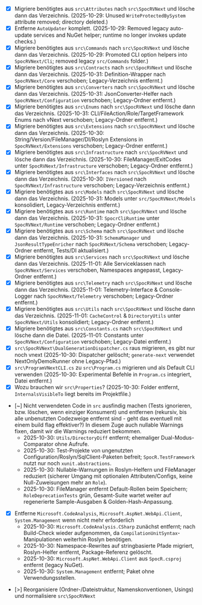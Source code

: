 - [x] Migriere benötigtes aus `src\Attributes` nach `src\SpocRVNext` und lösche dann das Verzeichnis. (2025-10-29: Unused `WriteProtectedBySystem` attribute removed; directory deleted.)
- [x] Entferne `AutoUpdater` komplett. (2025-10-29: Removed legacy auto-update services and NuGet helper; runtime no longer invokes update checks.)
- [x] Migriere benötigtes aus `src\Commands` nach `src\SpocRVNext` und lösche dann das Verzeichnis. (2025-10-29: Promoted CLI option helpers into `SpocRVNext/Cli`; removed legacy `src/Commands` folder.)
- [x] Migriere benötigtes aus `src\Contracts` nach `src\SpocRVNext` und lösche dann das Verzeichnis. (2025-10-31: Definition-Wrapper nach `SpocRVNext/Core` verschoben; Legacy-Verzeichnis entfernt.)
- [x] Migriere benötigtes aus `src\Converters` nach `src\SpocRVNext` und lösche dann das Verzeichnis. (2025-10-31: JsonConverter-Helfer nach `SpocRVNext/Configuration` verschoben; Legacy-Ordner entfernt.)
- [x] Migriere benötigtes aus `src\Enums` nach `src\SpocRVNext` und lösche dann das Verzeichnis. (2025-10-31: CLI/FileAction/Role/TargetFramework Enums nach vNext verschoben; Legacy-Ordner entfernt.)
- [x] Migriere benötigtes aus `src\Extensions` nach `src\SpocRVNext` und lösche dann das Verzeichnis. (2025-10-30: String/Version/FileManager/DI/Roslyn Extensions in `SpocRVNext/Extensions` verschoben; Legacy-Ordner entfernt.)
- [x] Migriere benötigtes aus `src\Infrastructure` nach `src\SpocRVNext` und lösche dann das Verzeichnis. (2025-10-30: FileManager/ExitCodes unter `SpocRVNext/Infrastructure` verschoben; Legacy-Ordner entfernt.)
- [x] Migriere benötigtes aus `src\Interfaces` nach `src\SpocRVNext` und lösche dann das Verzeichnis. (2025-10-30: `IVersioned` nach `SpocRVNext/Infrastructure` verschoben; Legacy-Verzeichnis entfernt.)
- [x] Migriere benötigtes aus `src\Models` nach `src\SpocRVNext` und lösche dann das Verzeichnis. (2025-10-31: Models unter `src/SpocRVNext/Models` konsolidiert, Legacy-Verzeichnis entfernt.)
- [x] Migriere benötigtes aus `src\Runtime` nach `src\SpocRVNext` und lösche dann das Verzeichnis. (2025-10-31: `SpocrCliRuntime` unter `SpocRVNext/Runtime` verschoben; Legacy-Ordner entfernt.)
- [x] Migriere benötigtes aus `src\Schema` nach `src\SpocRVNext` und lösche dann das Verzeichnis. (2025-10-31: `SchemaManager` und `JsonResultTypeEnricher` nach `SpocRVNext/Schema` verschoben; Legacy-Ordner entfernt, Tests/DI aktualisiert.)
- [x] Migriere benötigtes aus `src\Services` nach `src\SpocRVNext` und lösche dann das Verzeichnis. (2025-11-01: Alle Serviceklassen nach `SpocRVNext/Services` verschoben, Namespaces angepasst, Legacy-Ordner entfernt.)
- [x] Migriere benötigtes aus `src\Telemetry` nach `src\SpocRVNext` und lösche dann das Verzeichnis. (2025-11-01: Telemetry-Interface & Console-Logger nach `SpocRVNext/Telemetry` verschoben; Legacy-Ordner entfernt.)
- [x] Migriere benötigtes aus `src\Utils` nach `src\SpocRVNext` und lösche dann das Verzeichnis. (2025-11-01: `CacheControl` & `DirectoryUtils` unter `SpocRVNext/Utils` konsolidiert; Legacy-Ordner entfernt.)
- [x] Migriere benötigtes aus `src\Constants.cs` nach `src\SpocRVNext` und lösche dann die Datei. (2025-11-01: Constants unter `SpocRVNext/Configuration` verschoben; Legacy-Datei entfernt.)
- [x] `src\SpocRVNext\DualGenerationDispatcher.cs` raus migrieren, es gibt nur noch vnext (2025-10-30: Dispatcher gelöscht; `generate-next` verwendet NextOnlyDemoRunner ohne Legacy-Pfad.)
- [x] `src\ProgramVNextCLI.cs` zu `src\Program.cs` migrieren und als Default CLI verwenden (2025-10-30: Experimental Befehle in `Program.cs` integriert, Datei entfernt.)
- [x] Wozu brauchen wir `src\Properties`? (2025-10-30: Folder entfernt, `InternalsVisibleTo` liegt bereits im Projektfile.)
- [~] Nicht verwendeten Code in `src` ausfindig machen (Tests ignorieren, bzw. löschen, wenn einziger Konsument) und entfernen (rekursiv, bis alle unbenutzten Codezweige entfernt sind - geht das eventuell mit einem build flag effektiver?) In diesem Zuge auch nullable Warnings fixen, damit wir die Warnings reduziert bekommen.
	- 2025-10-30: `Utils/DirectoryDiff` entfernt; ehemaliger Dual-Modus-Comparator ohne Aufrufe.
	- 2025-10-30: Test-Projekte von ungenutzten Configuration/Roslyn/SqlClient-Paketen befreit; `SpocR.TestFramework` nutzt nur noch `xunit.abstractions`.
	- 2025-10-30: Nullable-Warnungen in Roslyn-Helfern und FileManager reduziert (sicherer Umgang mit optionalen Attributen/Configs, keine Null-Zuweisungen mehr an `Role`).
	- 2025-10-30: FileManager entfernt Default-Rollen beim Speichern; `RoleDeprecationTests` grün, Gesamt-Suite wartet weiter auf regenerierte Sample-Ausgaben & Golden-Hash-Anpassung.
- [x] Entferne `Microsoft.CodeAnalysis`, `Microsoft.AspNet.WebApi.Client`, `System.Management` wenn nicht mehr erforderlich
	- 2025-10-30: `Microsoft.CodeAnalysis.CSharp` zunächst entfernt; nach Build-Check wieder aufgenommen, da `CompilationUnitSyntax`-Manipulationen weiterhin Roslyn benötigen.
	- 2025-10-30: Namespace-Rewrites auf stringbasierte Pfade migriert, Roslyn-Helfer entfernt, Package-Referenz gelöscht.
	- 2025-10-30: `Microsoft.AspNet.WebApi.Client` aus `SpocR.csproj` entfernt (legacy NuGet).
	- 2025-10-30: `System.Management` entfernt; Paket ohne Verwendungsstellen.
- [>] Reorganisiere (Ordner-/Dateistruktur, Namenskonventionen, Usings) und normalisiere `src\SpocRVNext`
